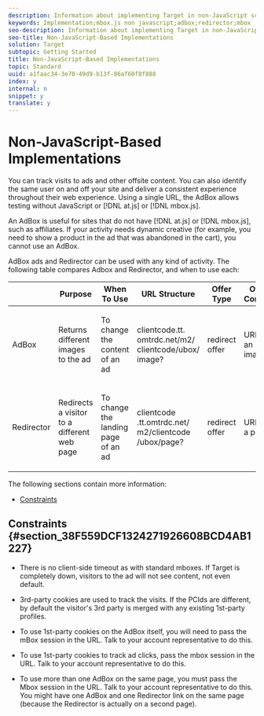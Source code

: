 ```yaml
---
description: Information about implementing Target in non-JavaScript scenarios, such as using an AdBox or Redirector.
keywords: Implementation;mbox.js non javascript;adbox;redirector;mbox
seo-description: Information about implementing Target in non-JavaScript scenarios, such as using an AdBox or Redirector.
seo-title: Non-JavaScript-Based Implementations
solution: Target
subtopic: Getting Started
title: Non-JavaScript-Based Implementations
topic: Standard
uuid: a1faac34-3e70-49d9-b13f-86af60f8f888
index: y
internal: n
snippet: y
translate: y
---
```


# Non-JavaScript-Based Implementations

You can track visits to ads and other offsite content. You can also identify the same user on and off your site and deliver a consistent experience throughout their web experience. Using a single URL, the AdBox allows testing without JavaScript or [!DNL  at.js] or [!DNL  mbox.js]. 

An AdBox is useful for sites that do not have [!DNL  at.js] or [!DNL  mbox.js], such as affiliates. If your activity needs dynamic creative (for example, you need to show a product in the ad that was abandoned in the cart), you cannot use an AdBox. 

AdBox ads and Redirector can be used with any kind of activity. The following table compares Adbox and Redirector, and when to use each: 



<table id="table_0FCE44A165574C609FF7F94A7DDF8926"> 
 <thead> 
  <tr> 
   <th colname="col1" class="entry"> </th> 
   <th colname="col2" class="entry"> Purpose </th> 
   <th colname="col3" class="entry"> When To Use </th> 
   <th colname="col4" class="entry"> URL Structure </th> 
   <th colname="col5" class="entry"> Offer Type </th> 
   <th colname="col6" class="entry"> Offer Content </th> 
  </tr> 
 </thead>
 <tbody> 
  <tr> 
   <td colname="col1"> <p>AdBox </p> </td> 
   <td colname="col2"> <p>Returns different images to the ad </p> </td> 
   <td colname="col3"> <p>To change the content of an ad </p> </td> 
   <td colname="col4"> <p> <span class="codeph"> clientcode​.tt.​omtrdc​.net/​m2​/​clientcode/ubox/​image?</span> </p> </td> 
   <td colname="col5"> <p>redirect offer </p> </td> 
   <td colname="col6"> <p>URL for an image </p> </td> 
  </tr> 
  <tr> 
   <td colname="col1"> <p>Redirector </p> </td> 
   <td colname="col2"> <p>Redirects a visitor to a different web page </p> </td> 
   <td colname="col3"> <p>To change the landing page of an ad </p> </td> 
   <td colname="col4"> <p> <span class="codeph">  clientcode​.tt.omtrdc.net/​m2/clientcode​/ubox/page? </span> </p> </td> 
   <td colname="col5"> <p>redirect offer </p> </td> 
   <td colname="col6"> <p>URL for a page </p> </td> 
  </tr> 
 </tbody> 
</table>

The following sections contain more information: 


* [ Constraints](c_non-javascript-based-implementation.md#section_38F559DCF1324271926608BCD4AB1227)


## Constraints {#section_38F559DCF1324271926608BCD4AB1227}


* There is no client-side timeout as with standard mboxes. If Target is completely down, visitors to the ad will not see content, not even default. 

* 3rd-party cookies are used to track the visits. If the PCIds are different, by default the visitor's 3rd party is merged with any existing 1st-party profiles. 

* To use 1st-party cookies on the AdBox itself, you will need to pass the mBox session in the URL. Talk to your account representative to do this. 

* To use 1st-party cookies to track ad clicks, pass the mbox session in the URL. Talk to your account representative to do this. 

* To use more than one AdBox on the same page, you must pass the Mbox session in the URL. Talk to your account representative to do this. You might have one AdBox and one Redirector link on the same page (because the Redirector is actually on a second page). 


